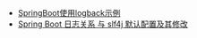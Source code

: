 - [SpringBoot使用logback示例](https://blog.csdn.net/justry_deng/article/details/81230155)
- [Spring Boot 日志关系 与 slf4j 默认配置及其修改](https://blog.csdn.net/wangmx1993328/article/details/81043135#%E4%BE%9D%E8%B5%96%E5%85%B3%E7%B3%BB%E5%9B%BE)